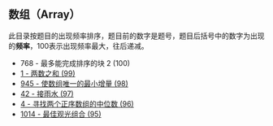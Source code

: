 ## 数组（Array）

此目录按题目的出现频率排序，题目前的数字是题号，题目后括号中的数字为出现的**频率**，100表示出现频率最大，往后递减。



- 768 - 最多能完成排序的块 2 (100)
-  [1 - 两数之和 (99)](https://github.com/MagicalPiggy/leetcode/blob/master/easy/Array/1%20-%20Two%20Sum.md)
-  [945 - 使数组唯一的最小增量 (98)](https://github.com/MagicalPiggy/leetcode/blob/master/Medium/Array/945%20-%20Minimum%20Increment%20to%20Make%20Array%20Unique.md)
-  [42 - 接雨水 (97)](https://github.com/MagicalPiggy/leetcode/blob/master/Hard/Array/42%20-%20Trapping%20Rain%20Water.md)
-  [4 - 寻找两个正序数组的中位数 (96)](https://github.com/MagicalPiggy/leetcode/blob/master/Hard/Array/4%20-%20Median%20of%20Two%20Sorted%20Arrays.md) 
-  [1014 - 最佳观光组合 (95)](https://github.com/MagicalPiggy/leetcode/blob/master/Medium/Array/1014%20-%20Best%20Sightseeing%20Pair.md)

